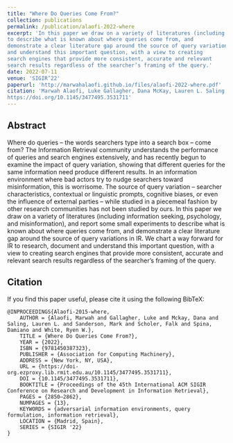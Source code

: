 ```yaml
---
title: "Where Do Queries Come From?"
collection: publications
permalink: /publication/alaofi-2022-where
excerpt: 'In this paper we draw on a variety of literatures (including information seeking, psychology, and misinformation), and report some small experiments
to describe what is known about where queries come from, and
demonstrate a clear literature gap around the source of query variations in IR. We chart a way forward for IR to research, document
and understand this important question, with a view to creating
search engines that provide more consistent, accurate and relevant
search results regardless of the searcher’s framing of the query.'
date: 2022-07-11
venue: 'SIGIR’22'
paperurl: 'http://marwahalaofi.github.io/files/alaofi-2022-where.pdf'
citation: 'Marwah Alaofi, Luke Gallagher, Dana McKay, Lauren L. Saling, Mark Sanderson, Falk Scholer, Damiano Spina, and Ryen W. White. 2022. Where Do Queries Come From?. In Proceedings of the 45th International ACM SIGIR Conference on Research and Development in Information Retrieval (SIGIR’22), July 11–15, 2022, Madrid, Spain. ACM, New York, NY, USA, 13 pages.
https://doi.org/10.1145/3477495.3531711'
---
```

## Abstract
Where do queries – the words searchers type into a search box –
come from? The Information Retrieval community understands the
performance of queries and search engines extensively, and has
recently begun to examine the impact of query variation, showing that different queries for the same information need produce
different results. In an information environment where bad actors
try to nudge searchers toward misinformation, this is worrisome.
The source of query variation – searcher characteristics, contextual
or linguistic prompts, cognitive biases, or even the influence of
external parties – while studied in a piecemeal fashion by other research communities has not been studied by ours. In this paper we
draw on a variety of literatures (including information seeking, psychology, and misinformation), and report some small experiments
to describe what is known about where queries come from, and
demonstrate a clear literature gap around the source of query variations in IR. We chart a way forward for IR to research, document
and understand this important question, with a view to creating
search engines that provide more consistent, accurate and relevant
search results regardless of the searcher’s framing of the query.


## Citation
If you find this paper useful, please cite it using the following BibTeX:
```
@INPROCEEDINGS{Alaofi-2015-where,
    AUTHOR = {Alaofi, Marwah and Gallagher, Luke and Mckay, Dana and Saling, Lauren L. and Sanderson, Mark and Scholer, Falk and Spina, Damiano and White, Ryen W.},
    TITLE = {Where Do Queries Come From?},
    YEAR = {2022},
    ISBN = {9781450387323},
    PUBLISHER = {Association for Computing Machinery},
    ADDRESS = {New York, NY, USA},
    URL = {https://doi-org.ezproxy.lib.rmit.edu.au/10.1145/3477495.3531711},
    DOI = {10.1145/3477495.3531711},
    BOOKTITLE = {Proceedings of the 45th International ACM SIGIR Conference on Research and Development in Information Retrieval},
    PAGES = {2850–2862},
    NUMPAGES = {13},
    KEYWORDS = {adversarial information environments, query formulation, information retrieval},
    LOCATION = {Madrid, Spain},
    SERIES = {SIGIR '22}
}
```
